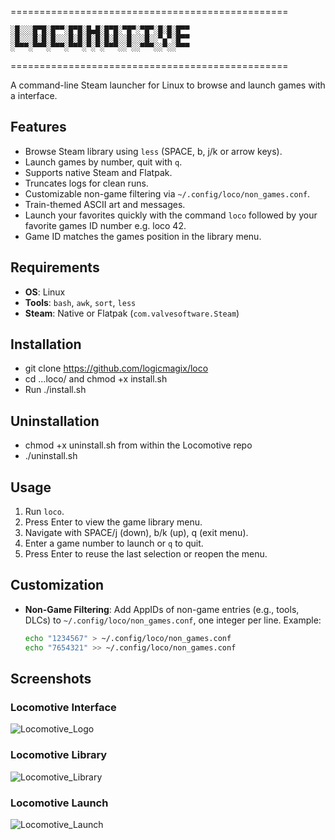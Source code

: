 ================================================

    ░█░░░█▀█░█▀▀░█▀█░█▄█░█▀█░▀█▀░▀█▀░█░█░█▀▀    
    ░█░░░█░█░█░░░█░█░█░█░█░█░░█░░░█░░▀▄▀░█▀▀    
    ░▀▀▀░▀▀▀░▀▀▀░▀▀▀░▀░▀░▀▀▀░░▀░░▀▀▀░░▀░░▀▀▀    

================================================

A command-line Steam launcher for Linux to browse and launch games with a interface.

## Features
- Browse Steam library using `less` (SPACE, b, j/k or arrow keys).
- Launch games by number, quit with `q`.
- Supports native Steam and Flatpak.
- Truncates logs for clean runs.
- Customizable non-game filtering via `~/.config/loco/non_games.conf`.
- Train-themed ASCII art and messages.
- Launch your favorites quickly with the command `loco` followed by your favorite games ID number e.g. loco 42.
- Game ID matches the games position in the library menu.

## Requirements
- **OS**: Linux
- **Tools**: `bash`, `awk`, `sort`, `less`
- **Steam**: Native or Flatpak (`com.valvesoftware.Steam`)

## Installation
- git clone https://github.com/logicmagix/loco
- cd ...loco/ and chmod +x install.sh
- Run ./install.sh

## Uninstallation
- chmod +x uninstall.sh from within the Locomotive repo
- ./uninstall.sh

## Usage
1. Run `loco`.
2. Press Enter to view the game library menu.
3. Navigate with SPACE/j (down), b/k (up), q (exit menu).
4. Enter a game number to launch or `q` to quit.
5. Press Enter to reuse the last selection or reopen the menu.

## Customization
- **Non-Game Filtering**: Add AppIDs of non-game entries (e.g., tools, DLCs) to `~/.config/loco/non_games.conf`, one integer per line. Example:
  ```bash
  echo "1234567" > ~/.config/loco/non_games.conf
  echo "7654321" >> ~/.config/loco/non_games.conf

## Screenshots

### Locomotive Interface
![Locomotive_Logo](Screenshots/Screenshot1.png)

### Locomotive Library
![Locomotive_Library](Screenshots/Screenshot2.png)

### Locomotive Launch
![Locomotive_Launch](Screenshots/Screenshot3.png)
